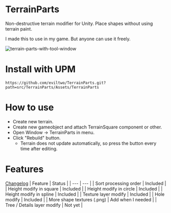 # TerrainParts
 Non-destructive terrain modifier for Unity. Place shapes without using terrain paint.
 
 I made this to use in my game. But anyone can use it freely.

![terrain-parts-with-tool-window](https://github.com/eviltwo/TerrainParts/assets/7721151/b3c77c5b-ee0d-4625-828c-061cbb63f217)

# Install with UPM
```
https://github.com/eviltwo/TerrainParts.git?path=src/TerrainParts/Assets/TerrainParts
```

# How to use
- Create new terrain.
- Create new gameobject and attach TerrainSquare component or other.
- Open Window -> TerrainParts in menu.
- Click "Rebuild" button.
  - Terrain does not update automatically, so press the button every time after editing.

# Features
[Changelog](https://github.com/eviltwo/TerrainParts/blob/main/src/TerrainParts/Assets/TerrainParts/CHANGELOG.md)
| Feature | Status |
| --- | --- |
| Sort processing order | Included |
| Height modify in square | Included |
| Height modify in circle | Included |
| Height modify in spline | Included |
| Texture layer modify | Included |
| Hole modify | Included |
| More shape textures (.png) | Add when I needed |
| Tree / Details layer modify | Not yet |
